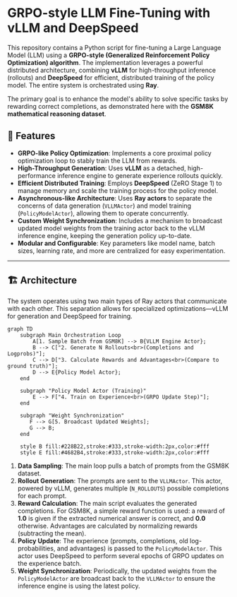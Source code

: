 # GRPO-style LLM Fine-Tuning with vLLM and DeepSpeed

This repository contains a Python script for fine-tuning a Large Language Model (LLM) using a **GRPO-style (Generalized Reinforcement Policy Optimization) algorithm**. The implementation leverages a powerful distributed architecture, combining **vLLM** for high-throughput inference (rollouts) and **DeepSpeed** for efficient, distributed training of the policy model. The entire system is orchestrated using **Ray**.

The primary goal is to enhance the model's ability to solve specific tasks by rewarding correct completions, as demonstrated here with the **GSM8K mathematical reasoning dataset**.

## 🚀 Features

  * **GRPO-like Policy Optimization**: Implements a core proximal policy optimization loop to stably train the LLM from rewards.
  * **High-Throughput Generation**: Uses **vLLM** as a detached, high-performance inference engine to generate experience rollouts quickly.
  * **Efficient Distributed Training**: Employs **DeepSpeed** (ZeRO Stage 1) to manage memory and scale the training process for the policy model.
  * **Asynchronous-like Architecture**: Uses **Ray actors** to separate the concerns of data generation (`VLLMActor`) and model training (`PolicyModelActor`), allowing them to operate concurrently.
  * **Custom Weight Synchronization**: Includes a mechanism to broadcast updated model weights from the training actor back to the vLLM inference engine, keeping the generation policy up-to-date.
  * **Modular and Configurable**: Key parameters like model name, batch sizes, learning rate, and more are centralized for easy experimentation.

-----

## 🏗️ Architecture

The system operates using two main types of Ray actors that communicate with each other. This separation allows for specialized optimizations—vLLM for generation and DeepSpeed for training.

```mermaid
graph TD
    subgraph Main Orchestration Loop
        A[1. Sample Batch from GSM8K] --> B{VLLM Engine Actor};
        B --> C["2. Generate N Rollouts<br>(Completions and Logprobs)"];
        C --> D["3. Calculate Rewards and Advantages<br>(Compare to ground truth)"];
        D --> E{Policy Model Actor};
    end

    subgraph "Policy Model Actor (Training)"
        E --> F["4. Train on Experience<br>(GRPO Update Step)"];
    end
    
    subgraph "Weight Synchronization"
       F --> G[5. Broadcast Updated Weights];
       G --> B;
    end

    style B fill:#228B22,stroke:#333,stroke-width:2px,color:#fff
    style E fill:#4682B4,stroke:#333,stroke-width:2px,color:#fff
```

1.  **Data Sampling**: The main loop pulls a batch of prompts from the GSM8K dataset.
2.  **Rollout Generation**: The prompts are sent to the `VLLMActor`. This actor, powered by vLLM, generates multiple (`N_ROLLOUTS`) possible completions for each prompt.
3.  **Reward Calculation**: The main script evaluates the generated completions. For GSM8K, a simple reward function is used: a reward of **1.0** is given if the extracted numerical answer is correct, and **0.0** otherwise. Advantages are calculated by normalizing rewards (subtracting the mean).
4.  **Policy Update**: The experience (prompts, completions, old log-probabilities, and advantages) is passed to the `PolicyModelActor`. This actor uses DeepSpeed to perform several epochs of GRPO updates on the experience batch.
5.  **Weight Synchronization**: Periodically, the updated weights from the `PolicyModelActor` are broadcast back to the `VLLMActor` to ensure the inference engine is using the latest policy.
